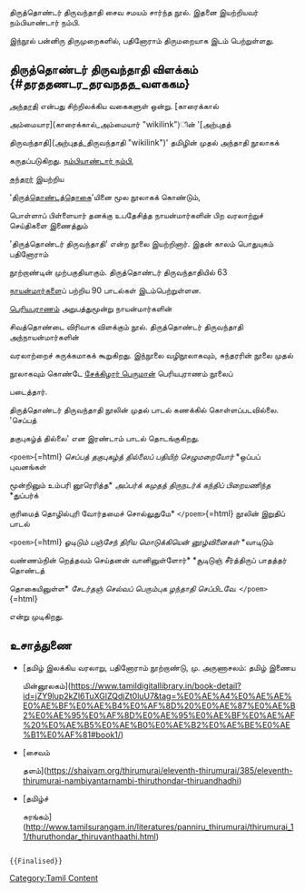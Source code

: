 திருத்தொண்டர் திருவந்தாதி சைவ சமயம் சார்ந்த நூல். இதனை இயற்றியவர் நம்பியாண்டார் நம்பி.
இந்நூல் பன்னிரு திருமுறைகளில், பதினோராம் திருமறையாக இடம் பெற்றுள்ளது.

## திருத்தொண்டர் திருவந்தாதி விளக்கம் {#தரததணடர_தரவநதத_வளககம}

[அந்தாதி](அந்தாதி "wikilink") என்பது சிற்றிலக்கிய வகைகளுள் ஒன்று. [காரைக்கால்
அம்மையார](காரைக்கால்_அம்மையார் "wikilink")ின் '[அற்புதத்
திருவந்தாதி](அற்புதத்_திருவந்தாதி "wikilink")' தமிழின் முதல் அந்தாதி நூலாகக்
கருதப்படுகிறது. [நம்பியாண்டார் நம்பி](நம்பியாண்டார்_நம்பி "wikilink"),
[சுந்தரர்](சுந்தரமூர்த்தி_நாயனார் "wikilink") இயற்றிய
'[திருத்தொண்டத்தொகை](திருத்தொண்டத்_தொகை "wikilink")'யினை மூல நூலாகக் கொண்டும்,
பொள்ளாப் பிள்ளையார் தனக்கு உபதேசித்த நாயன்மார்களின் பிற வரலாற்றுச் செய்திகளை இணைத்தும்
'திருத்தொண்டர் திருவந்தாதி' என்ற நூலை இயற்றினார். இதன் காலம் பொதுயுகம் பதினோராம்
நூற்றாண்டின் முற்பகுதியாகும். திருத்தொண்டர் திருவந்தாதியில் 63
[நாயன்மார்கள](நாயன்மார்கள் "wikilink")ைப் பற்றிய 90 பாடல்கள் இடம்பெற்றுள்ளன.
[பெரியபுராணம்](பெரிய_புராணம் "wikilink") அறுபத்துமூன்று நாயன்மார்களின்
சிவத்தொண்டை விரிவாக விளக்கும் நூல். திருத்தொண்டர் திருவந்தாதி அந்நாயன்மார்களின்
வரலாற்றைச் சுருக்கமாகக் கூறுகிறது. இந்நூலை வழிநூலாகவும், சுந்தரரின் நூலை முதல்
நூலாகவும் கொண்டே [சேக்கிழார் பெருமான்](சேக்கிழார் "wikilink") பெரியபுராணம் நூலைப்
படைத்தார்.

திருத்தொண்டர் திருவந்தாதி நூலின் முதல் பாடல் கணக்கில் கொள்ளப்படவில்லை. 'செப்பத்
தகுபுகழ்த் தில்லை' என இரண்டாம் பாடல் தொடங்குகிறது.

`<poem>`{=html} *செப்பத் தகுபுகழ்த் தில்லைப் பதியிற் செழுமறையோர்* *ஒப்பப் புவனங்கள்
மூன்றினும் உம்பரி னூரெரித்த* *அப்பர்க் கமுதத் திருநடர்க் கந்திப் பிறையணிந்த* *துப்பர்க்
குரிமைத் தொழில்புரி வோர்தமைச் சொல்லுதுமே* `</poem>`{=html} நூலின் இறுதிப் பாடல்

`<poem>`{=html} *ஓடிடும் பஞ்சேந் திரிய மொடுக்கியென் னூழ்வினைகள்* *வாடிடும்
வண்ணம்நின் றெத்தவம் செய்தனன் வானினுள்ளோர்* *சூடிடுஞ் சீர்த்திருப் பாதத்தர் தொண்டத்
தொகையினுள்ள* *சேடர்தஞ் செல்வப் பெரும்புக ழந்தாதி செப்பிடவே.* `</poem>`{=html}
என்று முடிகிறது.

## உசாத்துணை

-   [தமிழ் இலக்கிய வரலாறு, பதினோராம் நூற்றாண்டு, மு. அருணாசலம்: தமிழ் இணைய
    மின்னூலகம்](https://www.tamildigitallibrary.in/book-detail?id=jZY9lup2kZl6TuXGlZQdjZt0luU7&tag=%E0%AE%A4%E0%AE%AE%E0%AE%BF%E0%AE%B4%E0%AF%8D%20%E0%AE%87%E0%AE%B2%E0%AE%95%E0%AF%8D%E0%AE%95%E0%AE%BF%E0%AE%AF%20%E0%AE%B5%E0%AE%B0%E0%AE%B2%E0%AE%BE%E0%AE%B1%E0%AF%81#book1/)
-   [சைவம்
    தளம்](https://shaivam.org/thirumurai/eleventh-thirumurai/385/eleventh-thirumurai-nambiyantarnambi-thiruthondar-thiruandhadhi)
-   [தமிழ்ச்
    சுரங்கம்](http://www.tamilsurangam.in/literatures/panniru_thirumurai/thirumurai_11/thuruthondar_thiruvanthaathi.html)

```{=mediawiki}
{{Finalised}}
```
[Category:Tamil Content](Category:Tamil_Content "wikilink")
